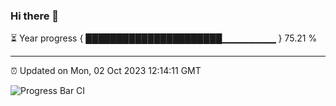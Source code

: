 ### Hi there 👋

⏳ Year progress { ██████████████████████▁▁▁▁▁▁▁▁ } 75.21 %

---

⏰ Updated on Mon, 02 Oct 2023 12:14:11 GMT

![Progress Bar CI](https://github.com/Shyam-Makwana/GitHub-Actions-Demo/workflows/Progress%20Bar%20CI/badge.svg)
